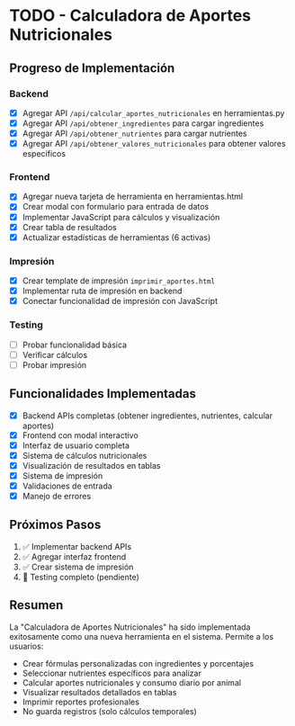 # TODO - Calculadora de Aportes Nutricionales

## Progreso de Implementación

### Backend
- [x] Agregar API `/api/calcular_aportes_nutricionales` en herramientas.py
- [x] Agregar API `/api/obtener_ingredientes` para cargar ingredientes
- [x] Agregar API `/api/obtener_nutrientes` para cargar nutrientes
- [x] Agregar API `/api/obtener_valores_nutricionales` para obtener valores específicos

### Frontend
- [x] Agregar nueva tarjeta de herramienta en herramientas.html
- [x] Crear modal con formulario para entrada de datos
- [x] Implementar JavaScript para cálculos y visualización
- [x] Crear tabla de resultados
- [x] Actualizar estadísticas de herramientas (6 activas)

### Impresión
- [x] Crear template de impresión `imprimir_aportes.html`
- [x] Implementar ruta de impresión en backend
- [x] Conectar funcionalidad de impresión con JavaScript

### Testing
- [ ] Probar funcionalidad básica
- [ ] Verificar cálculos
- [ ] Probar impresión

## Funcionalidades Implementadas
- [x] Backend APIs completas (obtener ingredientes, nutrientes, calcular aportes)
- [x] Frontend con modal interactivo
- [x] Interfaz de usuario completa
- [x] Sistema de cálculos nutricionales
- [x] Visualización de resultados en tablas
- [x] Sistema de impresión
- [x] Validaciones de entrada
- [x] Manejo de errores

## Próximos Pasos
1. ✅ Implementar backend APIs
2. ✅ Agregar interfaz frontend  
3. ✅ Crear sistema de impresión
4. 🔄 Testing completo (pendiente)

## Resumen
La "Calculadora de Aportes Nutricionales" ha sido implementada exitosamente como una nueva herramienta en el sistema. Permite a los usuarios:
- Crear fórmulas personalizadas con ingredientes y porcentajes
- Seleccionar nutrientes específicos para analizar
- Calcular aportes nutricionales y consumo diario por animal
- Visualizar resultados detallados en tablas
- Imprimir reportes profesionales
- No guarda registros (solo cálculos temporales)

